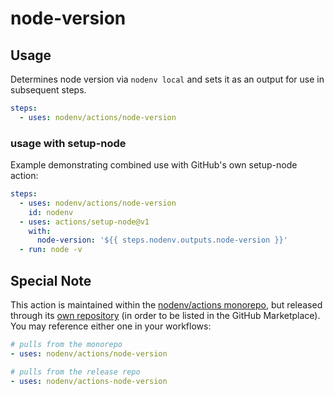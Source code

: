 # node-version

## Usage

Determines node version via `nodenv local` and sets it as an output for use in subsequent steps.

```yml
steps:
  - uses: nodenv/actions/node-version
```

### usage with setup-node

Example demonstrating combined use with GitHub's own setup-node action:

```yml
steps:
  - uses: nodenv/actions/node-version
    id: nodenv
  - uses: actions/setup-node@v1
    with:
      node-version: '${{ steps.nodenv.outputs.node-version }}'
  - run: node -v
```

## Special Note

This action is maintained within the [nodenv/actions monorepo](https://github.com/nodenv/actions),
but released through its [own repository](https://github.com/nodenv/actions-node-version)
(in order to be listed in the GitHub Marketplace).
You may reference either one in your workflows:

```yml
# pulls from the monorepo
- uses: nodenv/actions/node-version

# pulls from the release repo
- uses: nodenv/actions-node-version
```
